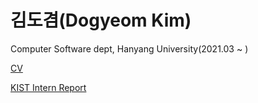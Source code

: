 # 김도겸(Dogyeom Kim)

Computer Software dept, Hanyang University(2021.03 ~ )

[CV](https://github.com/zorocrit/zorocrit/blob/main/CV_2024_11_04_.pdf)

[KIST Intern Report](https://github.com/zorocrit/zorocrit/blob/main/Optimizing%20Initialization%20Gates%20For%2013C%20Qubit%20in%20The%20NV%20Quantum%20System%20Using%20Machine%20Learning.pdf)
